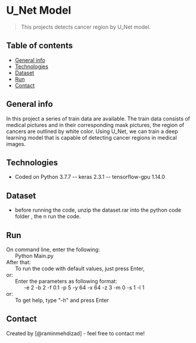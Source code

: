 
# U_Net Model
> This projects detects cancer region by U_Net model.

## Table of contents
* [General info](#general-info)
* [Technologies](#technologies)
* [Dataset](#Dataset)
* [Run](#Run)
* [Contact](#contact)

## General info
In this project a series of train data are available. The train data consists of medical pictures and in their
corresponding mask pictures, the region of cancers are outlined by white color. Using U_Net, we can train a deep learning
model that is capable of detecting cancer regions in medical images.

## Technologies
* Coded on Python 3.7.7 -- keras 2.3.1 -- tensorflow-gpu 1.14.0

## Dataset
* before running the code, unzip the dataset.rar into the python code folder , the n run the code.

## Run
On command line, enter the following:\
&nbsp; &nbsp; &nbsp; Python Main.py\
After that:\
&nbsp; &nbsp; &nbsp; To run the code with default values, just press Enter, \
     or:\
&nbsp; &nbsp; &nbsp; Enter the parameters as following format:\
&nbsp; &nbsp; &nbsp; &nbsp; &nbsp; &nbsp; -e 2 -b 2 -f 0.1 -p 5 -y 64 -x 64 -z 3 -m 0 -s 1 -l 1 \
     or:\
&nbsp; &nbsp; &nbsp; To get help, type "-h" and press Enter 
     

## Contact
Created by [@raminmehdizad] - feel free to contact me!
